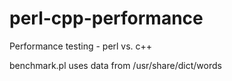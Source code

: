 perl-cpp-performance
===========

Performance testing - perl vs. c++

benchmark.pl uses data from /usr/share/dict/words

